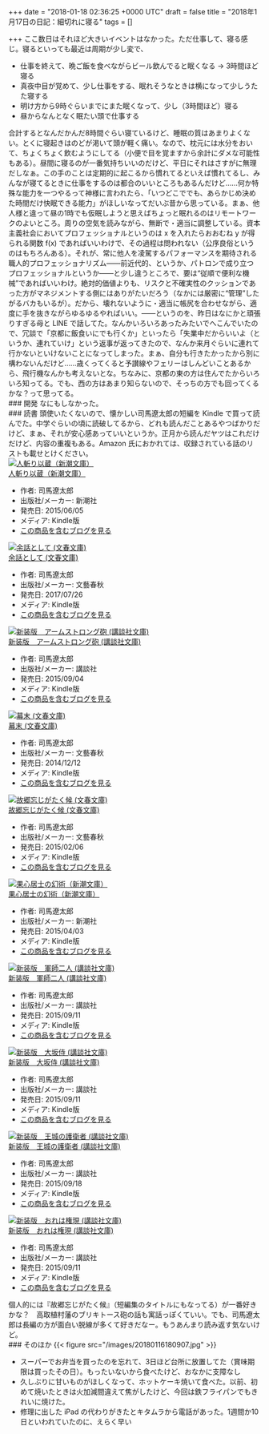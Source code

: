 
+++
date = "2018-01-18 02:36:25 +0000 UTC"
draft = false
title = "2018年1月17日の日記：細切れに寝る"
tags = []

+++
ここ数日はそれほど大きいイベントはなかった。ただ仕事して、寝る感じ。寝るといっても最近は周期が少し変で、

<ul>
<li>仕事を終えて、晩ご飯を食べながらビール飲んでると眠くなる → 3時間ほど寝る</li>
<li>真夜中目が覚めて、少し仕事をする、眠れそうなときは横になって少しうたた寝する</li>
<li>明け方から9時ぐらいまでにまた眠くなって、少し（3時間ほど）寝る</li>
<li>昼からなんとなく眠たい頭で仕事する</li>
</ul>合計するとなんだかんだ8時間ぐらい寝ているけど、睡眠の質はあまりよくない。とくに寝起きはのどが渇いて頭が軽く痛い。なので、枕元には水分をおいて、ちょくちょく飲むようにしてる（小便で目を覚ますから余計にダメな可能性もある）。昼間に寝るのが一番気持ちいいのだけど、平日にそれはさすがに無理だしなぁ。この手のことは定期的に起こるから慣れてるといえば慣れてるし、みんなが寝てるときに仕事をするのは都合のいいところもあるんだけど……何か特殊な能力を一つやるって神様に言われたら、「いつどこででも、あらかじめ決めた時間だけ快眠できる能力」がほしいなってだいぶ昔から思っている。まぁ、他人様と違って昼の1時でも仮眠しようと思えばちょっと眠れるのはリモートワークのよいところ。周りの空気を読みながら、無断で・適当に調整している。資本主義社会においてプロフェッショナルというのは x を入れたらおおむね y が得られる関数 f(x) であればいいわけで、その過程は問われない（公序良俗というのはもちろんある）。それが、常に他人を凌駕するパフォーマンスを期待される職人的プロフェッショナリズム――前近代的、というか、パトロンで成り立つプロフェッショナルというか――と少し違うところで、要は“従順で便利な機械”であればいいわけ。絶対的価値よりも、リスクと不確実性のクッションであった方がマネジメントする側にはありがたいだろう（なかには厳密に“管理”したがるバカもいるが）。だから、壊れないように・適当に帳尻を合わせながら、適度に手を抜きながらゆるゆるやればいい。――というのを、昨日はなにかと頑張りすぎる母と LINE で話してた。なんかいろいろあったみたいでへこんでいたので、冗談で「京都に飯食いにでも行くか」といったら「失業中だからいいよ（というか、連れていけ」という返事が返ってきたので、なんか来月ぐらいに連れて行かないといけないことになってしまった。まぁ、自分も行きたかったから別に構わないんだけど……歳くってくると予讃線やフェリーはしんどいことあるから、飛行機なんかも考えないとな。ちなみに、京都の東の方は住んでたからいろいろ知ってる。でも、西の方はあまり知らないので、そっちの方でも回ってくるかな？って思ってる。

<div class="section">
    ### 開発
    なにもしなかった。

</div>
<div class="section">
    ### 読書
    頭使いたくないので、懐かしい司馬遼太郎の短編を Kindle で買って読んでた。中学ぐらいの頃に読破してるから、どれも読んだことあるやつばかりだけど、まぁ、それが安心感あっていいというか。正月から読んだヤツはこれだけだけど、内容の重複もある。Amazon 氏におかれては、収録されている話のリストも載せとけください。<div class="hatena-asin-detail"><a href="http://www.amazon.co.jp/exec/obidos/ASIN/B00XXAA5OK/bestylesnet-22/"><img src="https://images-fe.ssl-images-amazon.com/images/I/51%2Bfuj-zQlL._SL160_.jpg" class="hatena-asin-detail-image" alt="人斬り以蔵（新潮文庫）" title="人斬り以蔵（新潮文庫）"/></a><div class="hatena-asin-detail-info"><a href="http://www.amazon.co.jp/exec/obidos/ASIN/B00XXAA5OK/bestylesnet-22/">人斬り以蔵（新潮文庫）</a><ul><li><span class="hatena-asin-detail-label">作者:</span> 司馬遼太郎</li><li><span class="hatena-asin-detail-label">出版社/メーカー:</span> 新潮社</li><li><span class="hatena-asin-detail-label">発売日:</span> 2015/06/05</li><li><span class="hatena-asin-detail-label">メディア:</span> Kindle版</li><li><a href="http://d.hatena.ne.jp/asin/B00XXAA5OK/bestylesnet-22" target="_blank">この商品を含むブログを見る</a></li></ul></div><div class="hatena-asin-detail-foot"></div></div><div class="hatena-asin-detail"><a href="http://www.amazon.co.jp/exec/obidos/ASIN/B07435TR1J/bestylesnet-22/"><img src="https://images-fe.ssl-images-amazon.com/images/I/51U5qoyDg-L._SL160_.jpg" class="hatena-asin-detail-image" alt="余話として (文春文庫)" title="余話として (文春文庫)"/></a><div class="hatena-asin-detail-info"><a href="http://www.amazon.co.jp/exec/obidos/ASIN/B07435TR1J/bestylesnet-22/">余話として (文春文庫)</a><ul><li><span class="hatena-asin-detail-label">作者:</span> 司馬遼太郎</li><li><span class="hatena-asin-detail-label">出版社/メーカー:</span> 文藝春秋</li><li><span class="hatena-asin-detail-label">発売日:</span> 2017/07/26</li><li><span class="hatena-asin-detail-label">メディア:</span> Kindle版</li><li><a href="http://d.hatena.ne.jp/asin/B07435TR1J/bestylesnet-22" target="_blank">この商品を含むブログを見る</a></li></ul></div><div class="hatena-asin-detail-foot"></div></div><div class="hatena-asin-detail"><a href="http://www.amazon.co.jp/exec/obidos/ASIN/B014ER366E/bestylesnet-22/"><img src="https://images-fe.ssl-images-amazon.com/images/I/510%2B18BIjtL._SL160_.jpg" class="hatena-asin-detail-image" alt="新装版　アームストロング砲 (講談社文庫)" title="新装版　アームストロング砲 (講談社文庫)"/></a><div class="hatena-asin-detail-info"><a href="http://www.amazon.co.jp/exec/obidos/ASIN/B014ER366E/bestylesnet-22/">新装版　アームストロング砲 (講談社文庫)</a><ul><li><span class="hatena-asin-detail-label">作者:</span> 司馬遼太郎</li><li><span class="hatena-asin-detail-label">出版社/メーカー:</span> 講談社</li><li><span class="hatena-asin-detail-label">発売日:</span> 2015/09/04</li><li><span class="hatena-asin-detail-label">メディア:</span> Kindle版</li><li><a href="http://d.hatena.ne.jp/asin/B014ER366E/bestylesnet-22" target="_blank">この商品を含むブログを見る</a></li></ul></div><div class="hatena-asin-detail-foot"></div></div><div class="hatena-asin-detail"><a href="http://www.amazon.co.jp/exec/obidos/ASIN/B00PVUMPBQ/bestylesnet-22/"><img src="https://images-fe.ssl-images-amazon.com/images/I/418kup4w3aL._SL160_.jpg" class="hatena-asin-detail-image" alt="幕末 (文春文庫)" title="幕末 (文春文庫)"/></a><div class="hatena-asin-detail-info"><a href="http://www.amazon.co.jp/exec/obidos/ASIN/B00PVUMPBQ/bestylesnet-22/">幕末 (文春文庫)</a><ul><li><span class="hatena-asin-detail-label">作者:</span> 司馬遼太郎</li><li><span class="hatena-asin-detail-label">出版社/メーカー:</span> 文藝春秋</li><li><span class="hatena-asin-detail-label">発売日:</span> 2014/12/12</li><li><span class="hatena-asin-detail-label">メディア:</span> Kindle版</li><li><a href="http://d.hatena.ne.jp/asin/B00PVUMPBQ/bestylesnet-22" target="_blank">この商品を含むブログを見る</a></li></ul></div><div class="hatena-asin-detail-foot"></div></div><div class="hatena-asin-detail"><a href="http://www.amazon.co.jp/exec/obidos/ASIN/B00SSQKVA2/bestylesnet-22/"><img src="https://images-fe.ssl-images-amazon.com/images/I/51vgim49FZL._SL160_.jpg" class="hatena-asin-detail-image" alt="故郷忘じがたく候 (文春文庫)" title="故郷忘じがたく候 (文春文庫)"/></a><div class="hatena-asin-detail-info"><a href="http://www.amazon.co.jp/exec/obidos/ASIN/B00SSQKVA2/bestylesnet-22/">故郷忘じがたく候 (文春文庫)</a><ul><li><span class="hatena-asin-detail-label">作者:</span> 司馬遼太郎</li><li><span class="hatena-asin-detail-label">出版社/メーカー:</span> 文藝春秋</li><li><span class="hatena-asin-detail-label">発売日:</span> 2015/02/06</li><li><span class="hatena-asin-detail-label">メディア:</span> Kindle版</li><li><a href="http://d.hatena.ne.jp/asin/B00SSQKVA2/bestylesnet-22" target="_blank">この商品を含むブログを見る</a></li></ul></div><div class="hatena-asin-detail-foot"></div></div><div class="hatena-asin-detail"><a href="http://www.amazon.co.jp/exec/obidos/ASIN/B00UWFC3SK/bestylesnet-22/"><img src="https://images-fe.ssl-images-amazon.com/images/I/51tyCfG4dsL._SL160_.jpg" class="hatena-asin-detail-image" alt="果心居士の幻術（新潮文庫）" title="果心居士の幻術（新潮文庫）"/></a><div class="hatena-asin-detail-info"><a href="http://www.amazon.co.jp/exec/obidos/ASIN/B00UWFC3SK/bestylesnet-22/">果心居士の幻術（新潮文庫）</a><ul><li><span class="hatena-asin-detail-label">作者:</span> 司馬遼太郎</li><li><span class="hatena-asin-detail-label">出版社/メーカー:</span> 新潮社</li><li><span class="hatena-asin-detail-label">発売日:</span> 2015/04/03</li><li><span class="hatena-asin-detail-label">メディア:</span> Kindle版</li><li><a href="http://d.hatena.ne.jp/asin/B00UWFC3SK/bestylesnet-22" target="_blank">この商品を含むブログを見る</a></li></ul></div><div class="hatena-asin-detail-foot"></div></div><div class="hatena-asin-detail"><a href="http://www.amazon.co.jp/exec/obidos/ASIN/B014QSTXDG/bestylesnet-22/"><img src="https://images-fe.ssl-images-amazon.com/images/I/51pFUTjq3pL._SL160_.jpg" class="hatena-asin-detail-image" alt="新装版　軍師二人 (講談社文庫)" title="新装版　軍師二人 (講談社文庫)"/></a><div class="hatena-asin-detail-info"><a href="http://www.amazon.co.jp/exec/obidos/ASIN/B014QSTXDG/bestylesnet-22/">新装版　軍師二人 (講談社文庫)</a><ul><li><span class="hatena-asin-detail-label">作者:</span> 司馬遼太郎</li><li><span class="hatena-asin-detail-label">出版社/メーカー:</span> 講談社</li><li><span class="hatena-asin-detail-label">発売日:</span> 2015/09/11</li><li><span class="hatena-asin-detail-label">メディア:</span> Kindle版</li><li><a href="http://d.hatena.ne.jp/asin/B014QSTXDG/bestylesnet-22" target="_blank">この商品を含むブログを見る</a></li></ul></div><div class="hatena-asin-detail-foot"></div></div><div class="hatena-asin-detail"><a href="http://www.amazon.co.jp/exec/obidos/ASIN/B014QSTWUK/bestylesnet-22/"><img src="https://images-fe.ssl-images-amazon.com/images/I/51VSRI7PQ9L._SL160_.jpg" class="hatena-asin-detail-image" alt="新装版　大坂侍 (講談社文庫)" title="新装版　大坂侍 (講談社文庫)"/></a><div class="hatena-asin-detail-info"><a href="http://www.amazon.co.jp/exec/obidos/ASIN/B014QSTWUK/bestylesnet-22/">新装版　大坂侍 (講談社文庫)</a><ul><li><span class="hatena-asin-detail-label">作者:</span> 司馬遼太郎</li><li><span class="hatena-asin-detail-label">出版社/メーカー:</span> 講談社</li><li><span class="hatena-asin-detail-label">発売日:</span> 2015/09/11</li><li><span class="hatena-asin-detail-label">メディア:</span> Kindle版</li><li><a href="http://d.hatena.ne.jp/asin/B014QSTWUK/bestylesnet-22" target="_blank">この商品を含むブログを見る</a></li></ul></div><div class="hatena-asin-detail-foot"></div></div><div class="hatena-asin-detail"><a href="http://www.amazon.co.jp/exec/obidos/ASIN/B01530SCVK/bestylesnet-22/"><img src="https://images-fe.ssl-images-amazon.com/images/I/510oFy8H2DL._SL160_.jpg" class="hatena-asin-detail-image" alt="新装版　王城の護衛者 (講談社文庫)" title="新装版　王城の護衛者 (講談社文庫)"/></a><div class="hatena-asin-detail-info"><a href="http://www.amazon.co.jp/exec/obidos/ASIN/B01530SCVK/bestylesnet-22/">新装版　王城の護衛者 (講談社文庫)</a><ul><li><span class="hatena-asin-detail-label">作者:</span> 司馬遼太郎</li><li><span class="hatena-asin-detail-label">出版社/メーカー:</span> 講談社</li><li><span class="hatena-asin-detail-label">発売日:</span> 2015/09/18</li><li><span class="hatena-asin-detail-label">メディア:</span> Kindle版</li><li><a href="http://d.hatena.ne.jp/asin/B01530SCVK/bestylesnet-22" target="_blank">この商品を含むブログを見る</a></li></ul></div><div class="hatena-asin-detail-foot"></div></div><div class="hatena-asin-detail"><a href="http://www.amazon.co.jp/exec/obidos/ASIN/B014QSTWLY/bestylesnet-22/"><img src="https://images-fe.ssl-images-amazon.com/images/I/514-3FnsPzL._SL160_.jpg" class="hatena-asin-detail-image" alt="新装版　おれは権現 (講談社文庫)" title="新装版　おれは権現 (講談社文庫)"/></a><div class="hatena-asin-detail-info"><a href="http://www.amazon.co.jp/exec/obidos/ASIN/B014QSTWLY/bestylesnet-22/">新装版　おれは権現 (講談社文庫)</a><ul><li><span class="hatena-asin-detail-label">作者:</span> 司馬遼太郎</li><li><span class="hatena-asin-detail-label">出版社/メーカー:</span> 講談社</li><li><span class="hatena-asin-detail-label">発売日:</span> 2015/09/11</li><li><span class="hatena-asin-detail-label">メディア:</span> Kindle版</li><li><a href="http://d.hatena.ne.jp/asin/B014QSTWLY/bestylesnet-22" target="_blank">この商品を含むブログを見る</a></li></ul></div><div class="hatena-asin-detail-foot"></div></div>個人的には『故郷忘じがたく候』（短編集のタイトルにもなってる）が一番好きかな？　高取植村藩のブリキトース砲の話も寓話っぽくていい。でも、司馬遼太郎は長編の方が面白い脱線が多くて好きだなー。もうあんまり読み返す気ないけど。

</div>
<div class="section">
    ### そのほか
    {{< figure src="/images/20180116180907.jpg"  >}}<br/>


<ul>
<li>スーパーでお弁当を買ったのを忘れて、3日ほど台所に放置してた（賞味期限は買ったその日）。もったいないから食べたけど、おなかに支障なし</li>
<li>久しぶりに甘いものがほしくなって、ホットケーキ焼いて食べた。以前、初めて焼いたときは火加減間違えて焦がしたけど、今回は鉄フライパンでもきれいに焼けた。</li>
<li>修理に出した iPad の代わりがきたとキタムラから電話があった。1週間か10日といわれていたのに、えらく早い</li>
</ul>
</div>

